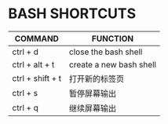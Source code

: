 # BASH SHORTCUTS
| COMMAND          | FUNCTION                |
|------------------|-------------------------|
| ctrl + d         | close the bash shell    |
| ctrl + alt + t   | create a new bash shell |
| ctrl + shift + t | 打开新的标签页          |
| ctrl + s         | 暂停屏幕输出            |
| ctrl + q         | 继续屏幕输出            |
